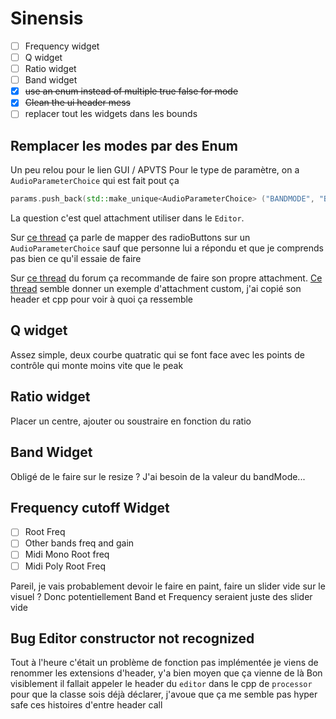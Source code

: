 # Sinensis

-   [ ] Frequency widget
-   [ ] Q widget
-   [ ] Ratio widget
-   [ ] Band widget
-   [x] ~~use an enum instead of multiple true false for mode~~
-   [x] ~~Clean the ui header mess~~
-   [ ] replacer tout les widgets dans les bounds

## Remplacer les modes par des Enum

Un peu relou pour le lien GUI / APVTS
Pour le type de paramètre, on a `AudioParameterChoice` qui est fait pout ça

```cpp
params.push_back(std::make_unique<AudioParameterChoice> ("BANDMODE", "Band Mode", StringArray { "Low / High", "Odd / Even", "Peak" }, 0));
```

La question c'est quel attachment utiliser dans le `Editor`.

Sur [ce thread](https://forum.juce.com/t/mapping-a-audioparameterchoice-to-a-radio-button-group-sensecheck/18760) ça parle de mapper des radioButtons sur un `AudioParameterChoice` sauf que personne lui a répondu et que je comprends pas bien ce qu'il essaie de faire

Sur [ce thread](https://forum.juce.com/t/combobox-and-audioparameterchoice/31332) du forum ça recommande de faire son propre attachment.
[Ce thread](https://forum.juce.com/t/how-to-implement-radio-buttons-with-parameterattachment-right/44747/3) semble donner un exemple d'attachment custom, j'ai copié son header et cpp pour voir à quoi ça ressemble

## Q widget

Assez simple, deux courbe quatratic qui se font face avec les points de contrôle qui monte moins vite que le peak

## Ratio widget

Placer un centre, ajouter ou soustraire en fonction du ratio

## Band Widget

Obligé de le faire sur le resize ? J'ai besoin de la valeur du bandMode...

## Frequency cutoff Widget

-   [ ] Root Freq
-   [ ] Other bands freq and gain
-   [ ] Midi Mono Root freq
-   [ ] Midi Poly Root Freq

Pareil, je vais probablement devoir le faire en paint, faire un slider vide sur le visuel ?
Donc potentiellement Band et Frequency seraient juste des slider vide

## Bug Editor constructor not recognized

Tout à l'heure c'était un problème de fonction pas implémentée
je viens de renommer les extensions d'header, y'a bien moyen que ça vienne de là
Bon visiblement il fallait appeler le header du `editor` dans le cpp de `processor` pour que la classe sois déjà déclarer, j'avoue que ça me semble pas hyper safe ces histoires d'entre header call
